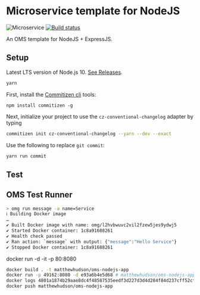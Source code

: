 # Microservice template for NodeJS

![Microservice](https://img.shields.io/badge/microservice-ready-brightgreen.svg?style=for-the-badge)
[![Build status](https://img.shields.io/travis/com/microservices/node/master.svg?style=for-the-badge)](https://travis-ci.com/microservices/node)

An OMS template for NodeJS + ExpressJS.

## Setup

Latest LTS version of Node.js 10.
[See Releases](https://nodejs.org/en/about/releases/).

```sh
yarn
```

First, install the [Commitizen cli](https://github.com/commitizen/cz-cli) tools:

```shell
npm install commitizen -g
```

Next, initialize your project to use the `cz-conventional-changelog` adapter by
typing

```sh
commitizen init cz-conventional-changelog --yarn --dev --exact
```

Use the following to replace `git commit`:

```sh
yarn run commit
```

## Test

## OMS Test Runner

```sh
> omg run message -a name=Service
ℹ Building Docker image
…
✔ Built Docker image with name: omg/l2hvbwuvc2vil2fzew5jes9ydwj5
✔ Started Docker container: 1c8a91688261
✔ Health check passed
✔ Ran action: `message` with output: {"message":"Hello Service"}
✔ Stopped Docker container: 1c8a91688261
```

docker run -d -it -p 80:8080

```sh
docker build . -t matthewhudson/oms-nodejs-app
docker run -p 49162:8080 -d e93a6b4e5d68 # matthewhudson/oms-nodejs-app
docker logs 4801a1874b29aae8dc4f48587535eedf3d227d3d4d284f84d237cff52cf3f931
docker push matthewhudson/oms-nodejs-app
```

